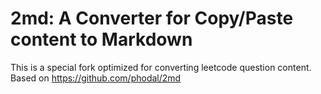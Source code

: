 # 2md: A Converter for Copy/Paste content to Markdown

This is a special fork optimized for converting leetcode question content.  
Based on https://github.com/phodal/2md